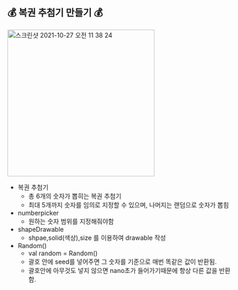 ## 💰 복권 추첨기 만들기 💰
<img width="331" alt="스크린샷 2021-10-27 오전 11 38 24" src="https://user-images.githubusercontent.com/82588822/139045077-c37748d9-f893-4d87-8a52-ca51b6d1f177.png">

- 복권 추첨기
  - 총 6개의 숫자가 뽑히는 복권 추첨기
  - 최대 5개까지 숫자를 임의로 지정할 수 있으며, 나머지는 랜덤으로 숫자가 뽑힘
- numberpicker
   - 원하는 숫자 범위를 지정해줘야함
- shapeDrawable
   - shpae,solid(색상),size 를 이용하여 drawable 작성
- Random()
   - val random = Random() 
   - 괄호 안에 seed를 넣어주면 그 숫자를 기준으로 매번 똑같은 값이 반환됨.
   - 괄호안에 아무것도 넣지 않으면 nano초가 들어가기때문에 항상 다른 값을 반환함.    
